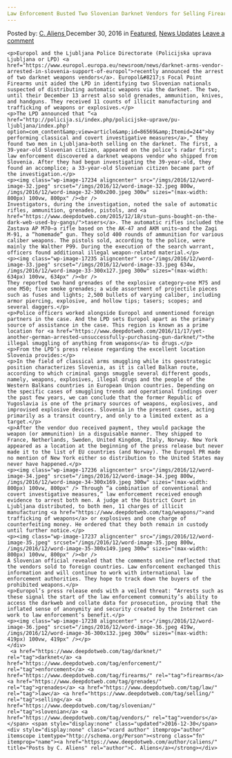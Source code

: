 ```yaml
---
Law Enforcement Busted Two Slovenian Darknet Vendors for Selling Firearms and Grenades"
---
```

<article class="post-listing post-17225 post type-post status-publish format-standard has-post-thumbnail hentry  tag-busted tag-firearms tag-grenades tag-law tag-selling tag-slovenian tag-vendors">
    <div class="post-inner">
        <span>Posted by: <a href="https://www.deepdotweb.com/author/caliens/" title="">C. Aliens </a></span>
    <span>December 30, 2016</span>
    <span>in <a href="https://www.deepdotweb.com/category/deepdot-news/" rel="category tag">Featured</a>, <a href="https://www.deepdotweb.com/category/news-updates/" rel="category tag">News Updates</a></span>
    <span><a href="https://www.deepdotweb.com/2016/12/30/law-enforcement-busted-two-slovenian-darknet-vendors-selling-firearms-grenades/#respond">Leave a comment</a></span>
    </p>
    <div class="clear"></div>
    
    <p>Europol and the Ljubljana Police Directorate (Policijska uprava Ljubljana or LPD) <a href="https://www.europol.europa.eu/newsroom/news/darknet-arms-vendor-arrested-in-slovenia-support-of-europol">recently announced the arrest of two darknet weapons vendors</a>. Europol&#8217;s Focal Point Firearms unit aided the LPD in identifying two Slovenian nationals suspected of distributing automatic weapons via the darknet. The two, until their December 13 arrest also sold grenades, ammunition, knives, and handguns. They received 11 counts of illicit manufacturing and trafficking of weapons or explosives.</p>
    <p>The LPD announced that “<a href="http://policija.si/index.php/policijske-uprave/pu-ljubljana/index.php?option=com_content&amp;view=article&amp;id=86569&amp;Itemid=244">by performing classical and covert investigative measures</a>,” they found two men in Ljubljana—both selling on the darknet. The first, a 39-year-old Slovenian citizen, appeared on the police’s radar first; law enforcement discovered a darknet weapons vendor who shipped from Slovenia. After they had begun investigating the 39-year-old, they found an accomplice; a 33-year-old Slovenian citizen became part of the investigation.</p>
    <p><img class="wp-image-17234 aligncenter" src="/imgs/2016/12/word-image-32.jpeg" srcset="/imgs/2016/12/word-image-32.jpeg 800w, /imgs/2016/12/word-image-32-300x200.jpeg 300w" sizes="(max-width: 800px) 100vw, 800px" /><br />
    Investigators, during the investigation, noted the sale of automatic rifles, ammunition, grenades, pistols, and <a href="https://www.deepdotweb.com/2015/12/18/stun-guns-bought-on-the-dark-web-used-by-gangs/">tasers</a>. The automatic rifles included the Zastava AP M70—a rifle based on the AK-47 and AKM units—and the Zagi M-91, a “homemade” gun. They sold 400 rounds of ammunition for various caliber weapons. The pistols sold, according to the police, were mainly the Walther P99. During the execution of the search warrant, officers found additional illegal weapon-related material.</p>
    <p><img class="wp-image-17235 aligncenter" src="/imgs/2016/12/word-image-33.jpeg" srcset="/imgs/2016/12/word-image-33.jpeg 634w, /imgs/2016/12/word-image-33-300x127.jpeg 300w" sizes="(max-width: 634px) 100vw, 634px" /><br />
    They reported two hand grenades of the explosive category—one M75 and one M50; five smoke grenades; a wide assortment of projectile pieces such as fuses and lights; 2,500 bullets of varying caliber, including armor piercing, explosive, and hollow tips; tasers; scopes; and several daggers.</p>
    <p>Police officers worked alongside Europol and unmentioned foreign partners in the case. And the LPD sets Europol apart as the primary source of assistance in the case. This region is known as a prime location for <a href="https://www.deepdotweb.com/2016/11/17/yet-another-german-arrested-unsuccessfully-purchasing-gun-darknet/">the illegal smuggling of anything from weapons</a> to drugs.</p>
    <p>From the LPD’s press release regarding the excellent location Slovenia provides:</p>
    <p>In the field of classical arms smuggling while its geostrategic position characterizes Slovenia, as it is called Balkan route, according to which criminal gangs smuggle several different goods, namely, weapons, explosives, illegal drugs and the people of the Western Balkans countries in European Union countries. Depending on the specific cases of smuggling trends and operational findings over the past few years, we can conclude that the former Republic of Yugoslavia is one of the primary sources of weapons, explosives, and improvised explosive devices. Slovenia in the present cases, acting primarily as a transit country, and only to a limited extent as a target.</p>
    <p>After the vendor duo received payment, they would package the weapon (or ammunition) in a disguisable manner. They shipped to France, Netherlands, Sweden, United Kingdom, Italy, Norway. New York appeared as a location at the beginning of the press release but never made it to the list of EU countries (and Norway). The Europol PR made no mention of New York either so distribution to the United States may never have happened.</p>
    <p><img class="wp-image-17236 aligncenter" src="/imgs/2016/12/word-image-34.jpeg" srcset="/imgs/2016/12/word-image-34.jpeg 800w, /imgs/2016/12/word-image-34-300x169.jpeg 300w" sizes="(max-width: 800px) 100vw, 800px" /> Through “a combination of conventional and covert investigative measures,” law enforcement received enough evidence to arrest both men. A judge at the District Court in Ljubljana distributed, to both men, 11 charges of illicit manufacturing <a href="https://www.deepdotweb.com/tag/weapons/">and trafficking of weapons</a> or explosives and one charge of counterfeiting money. He ordered that they both remain in custody until further notice.</p>
    <p><img class="wp-image-17237 aligncenter" src="/imgs/2016/12/word-image-35.jpeg" srcset="/imgs/2016/12/word-image-35.jpeg 800w, /imgs/2016/12/word-image-35-300x149.jpeg 300w" sizes="(max-width: 800px) 100vw, 800px" /><br />
    A Slovenian official revealed that the comments online reflected that the vendors sold to foreign countries. Law enforcement exchanged this information and will continue to work with international law enforcement authorities. They hope to track down the buyers of the prohibited weapons.</p>
    <p>Europol’s press release ends with a veiled threat: “Arrests such as these signal the start of the law enforcement community’s ability to access the darkweb and collate data for prosecution, proving that the inflated sense of anonymity and security created by the Internet can work to law enforcement’s benefit.</p>
    <p><img class="wp-image-17238 aligncenter" src="/imgs/2016/12/word-image-36.jpeg" srcset="/imgs/2016/12/word-image-36.jpeg 419w, /imgs/2016/12/word-image-36-300x132.jpeg 300w" sizes="(max-width: 419px) 100vw, 419px" /></p>
    </div>
     <a href="https://www.deepdotweb.com/tag/darknet/" rel="tag">darknet</a> <a href="https://www.deepdotweb.com/tag/enforcement/" rel="tag">enforcement</a> <a href="https://www.deepdotweb.com/tag/firearms/" rel="tag">firearms</a> <a href="https://www.deepdotweb.com/tag/grenades/" rel="tag">grenades</a> <a href="https://www.deepdotweb.com/tag/law/" rel="tag">law</a> <a href="https://www.deepdotweb.com/tag/selling/" rel="tag">selling</a> <a href="https://www.deepdotweb.com/tag/slovenian/" rel="tag">slovenian</a> <a href="https://www.deepdotweb.com/tag/vendors/" rel="tag">vendors</a></span> <span style="display:none" class="updated">2016-12-30</span>
    <div style="display:none" class="vcard author" itemprop="author" itemscope itemtype="http://schema.org/Person"><strong class="fn" itemprop="name"><a href="https://www.deepdotweb.com/author/caliens/" title="Posts by C. Aliens" rel="author">C. Aliens</a></strong></div>
    
